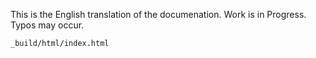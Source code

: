 This is the English translation of the documenation.
Work is in Progress.
Typos may occur.

``_build/html/index.html``

